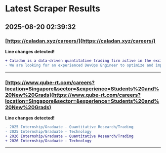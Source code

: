 # Latest Scraper Results

## 2025-08-20 02:39:32

### [https://caladan.xyz/careers/](https://caladan.xyz/careers/)

**Line changes detected!**

```diff
+ Caladan is a data-driven quantitative trading firm active in the exciting and emerging field of digital assets
- We are looking for an experienced DevOps Engineer to optimize and implement our software development methodologies and architecture
```

---
### [https://www.qube-rt.com/careers?location=Singapore&sector=&experience=Students%20and%20New%20Grads](https://www.qube-rt.com/careers?location=Singapore&sector=&experience=Students%20and%20New%20Grads)

**Line changes detected!**

```diff
- 2025 Internship/Graduate - Quantitative Research/Trading
- 2025 Internship/Graduate - Technology
+ 2026 Internship/Graduate - Quantitative Research/Trading
+ 2026 Internship/Graduate - Technology
```

---
